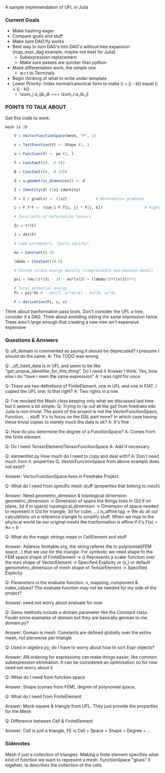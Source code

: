 A sample implemendation of UFL in Julia

### Current Goals

* Make hashing eager
* Compare goals and stuff
* Make sure DAG'ify works
* Best way to turn DAG's into DAG's without tree expansion (map_expr_dag example, maybe not best for Julia)
  - Subexpression replacement
  - Make sure passes are quicker than python
* Make differentation work, the simple one
  - w.r.t to Terminals
* Begin thinking of what to write under template
* Lower Priority: Index normal/canonical form to make (i + (j - k)) equal (i + (j - k))
  - \sum_j a_ij*b_jk === \sum_l a_i*b_jl


### POINTS TO TALK ABOUT



Get this code to work:
```julia 
mesh is 2D

    V = VectorFunctionSpace(mesh, "P", 1)

    v = TestFunction(V) <- Shape (2, )

    u = Function(V) <- pe (2, )

    T = Constant((0, -0.5))

    B = Constant((0, -0.25))

    d = u.geometric_dimension() <- d

    I = Identity(d) (2x2 identity)

    F = I + grad(u) <- (2x2)             # Deformation gradient

    C = F.T*F <- (sum_i F.T[i, j] * F[j, k])                   # Right Cauchy-Green tensor

    # Invariants of deformation tensors

    Ic = tr(C)

    J = det(F)

    # Lamé parameters, "quite squishy"

    mu = Constant(6.3)

    lmbda = Constant(10.0)

    # Stored strain energy density (compressible neo-Hookean model)

    psi = (mu/2)*(Ic - 3) - mu*ln(J) + (lmbda/2)*(ln(J))**2

    # Total potential energy
    Pi = psi*dx # - dot(T, u)*ds(4) - dot(B, u)*dx

    F = derivative(Pi, u, v)
```

Think about tranformation pass tools. Don't consider the UFL a tree, consider it a DAG. Think about avoiiding visting the same expression twice. Trees aren't large enough that creating a new tree isn't expensive expensive

### Questions & Answers

Q: ufl_domain is commented as saying it should be deprecated? I presume I should do the same.
A: The TODO was wrong

Q: _ufl_hash_data is in UFL and seem to be like "get_unqiue_identifier_for_this_thing". Do I need it
Answer I think: Yes, how else i do "have i seen the same expression"
A: I was right for once

Q: There are two definitions of FiniteElement, one in UFL and one in FIAT. I copied the UFL one. Is that right?
A: Two rights in a row


Q: I've mocked the Mesh class keeping only what we discussed last time but it seems a bit simple.
Q: Trying to rip out all the guf from firedrake into Julia is non-trivial. The point of the project is not the VectorFunctionSpace, Function, ... stuff. It's to focus on the DSL part more? In which case having these trivial copies to merely mock the data is ok?
A: It's fine

Q: How do you determine the degree of a FunctionSpace?
A: Comes from the finite element

Q: Do I need TensorElement/TensorFunctionSpace
A: Add if necessary

Q: elementlist.py How much do I need to copy and deal with?
A: Don't need much from it. properties
Q: VectorFunctionSpace from above example does not exist?

Answer: VectorFunctionSpace lives in Firedrake Project.

Q: What do I need from specific mesh stuff (properties that belong to mesh)

Answer: Need geometric_dimesion & topological dimension
geometric_dimension -> Dimension of space the things lives in (2d if on plane, 3d if in space)
topological_dimension -> Dimension of space needed to represent it (2d for triangle, 3d for cube, ...)
is_affine tag -> We do all our calculations on a reference triangle to simplify stuff. When we map to the phyiscal world (ie our original mesh) the tranformation is affine if it's F(x) = Ax + b

Q: What do the magic strings mean in CellElement and stuff

Answer: Address femtable.org, the string referes the to polynomial(FEM space...) that we use for the triangle.
For symbolic we need shape fo the FEM space
shape of FiniteElement -> () Represents a scalar function over the mes 
shape of VectorElement -> Specified Explicity or (x,) or default gemometric_dimension of mesh 
shape of TensorElement -> Specified Explicity

Q: Parameters in the evaluate function. x, mapping, component & index_values? The evaluate function may not be needed for my side of the project?

Answer: need not worry about evaluate for now

Q: Some methods include a domain parameter like the Constant class. Foudn some examples of domain but they are basically german to me. domain.py?

Answer: Domain is mesh. Constants are defined globally over the entire mesh, not piecewise per triangle

Q: Used in algebra.py, do I have to worry about how to sort Expr objects?

Answer: AN ordering for expressions can make things easier, like common subexpression elimination. It can be considered an optimisation so for now need not worry about it

Q: WHat do I need from function space

Answer: Shape (comes from FEM),
degree of polynomial space,

Q: What do I need from FiniteElement

Answer: Mock square & triangle from UFL. They just provide the properties for the Mesh

Q: Difference between Cell & FiniteElement

Answer: Cell is just a triangle, FE is Cell + Space + Shape + Degree + ...

### Sidenotes
Mesh if just a collection of triangles. Making a finite element specifies what kind of function we want to represent a mesh. FunctionSpace "glues" it togehter, ie describes the collection of the cells

